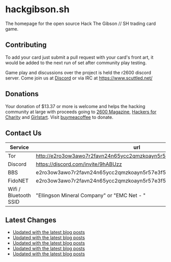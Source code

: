 # hackgibson.sh
The homepage for the open source Hack The Gibson // SH trading card game.


## Contributing

To add your card just submit a pull request with your card's front art, it would be added to the next run of set after community play testing.

Game play and discussions over the project is held the r2600 discord server. Come join us at [Discord](https://discord.com/invite/9hABUzz) or via IRC at https://www.scuttled.net/


## Donations

Your donation of $13.37 or more is welcome and helps the hacking community at large with proceeds going to [2600 Magazine](https://2600.com/), [Hackers for Charity](https://hackersforcharity.org) and [Girlstart](https://girlstart.org).  Visit [buymeacoffee](https://www.buymeacoffee.com/hackgibson.sh) to donate.


## Contact Us

Service | url
-|-
Tor | http://e2ro3ow3awo7r2favn24n65ycc2qmzkoayn5r57e3f56nvjwdcgg32ad.onion
Discord | https://discord.com/invite/9hABUzz
BBS | e2ro3ow3awo7r2favn24n65ycc2qmzkoayn5r57e3f56nvjwdcgg32ad.onion:23
FidoNET | e2ro3ow3awo7r2favn24n65ycc2qmzkoayn5r57e3f56nvjwdcgg32ad.onion:24554
Wifi / Bluetooth SSID | "Ellingson Mineral Company" or "EMC Net - <fidonet address>"

## Latest Changes
<!-- BLOG-POST-LIST:START -->
- [Updated with the latest blog posts](https://github.com/DFW2600/hackgibson.sh/commit/03c4c3647e39b5cedd9a4498903a61c887b9ff3c)
- [Updated with the latest blog posts](https://github.com/DFW2600/hackgibson.sh/commit/77b3588e2be9c6e6194f42b06911e55b43d87f0f)
- [Updated with the latest blog posts](https://github.com/DFW2600/hackgibson.sh/commit/f3ccdc8914adce92c6244b620542188a3062190c)
- [Updated with the latest blog posts](https://github.com/DFW2600/hackgibson.sh/commit/96d5c54f7d2f9b29a331f1e9691689d8383cd0a6)
- [Updated with the latest blog posts](https://github.com/DFW2600/hackgibson.sh/commit/f73ce1fff00837b5f3fe80bbef1c7efeb8427164)
<!-- BLOG-POST-LIST:END -->
